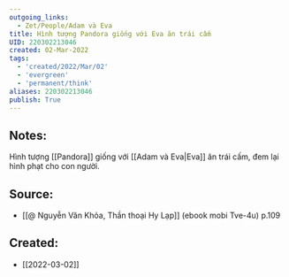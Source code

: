 ```yaml
---
outgoing_links:
  - Zet/People/Adam và Eva
title: Hình tượng Pandora giống với Eva ăn trái cấm
UID: 220302213046
created: 02-Mar-2022
tags:
  - 'created/2022/Mar/02'
  - 'evergreen'
  - 'permanent/think'
aliases: 220302213046
publish: True
---
```

## Notes:
Hình tượng [[Pandora]] giống với [[Adam và Eva|Eva]] ăn trái cấm, đem lại hình phạt cho con người.

## Source:
- [[@ Nguyễn Văn Khỏa, Thần thoại Hy Lạp]] (ebook mobi Tve-4u) p.109
## Created:
- [[2022-03-02]]
